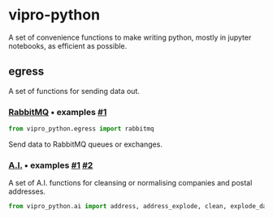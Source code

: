 # vipro-python
A set of convenience functions to make writing python, mostly in jupyter notebooks, as efficient as possible.

## egress

A set of functions for sending data out.

### [RabbitMQ](./src/vipro_python/egress/rabbitmq.py) • examples [#1](./test/test_egress_rabbitmq.py)

```python
from vipro_python.egress import rabbitmq
```

Send data to RabbitMQ queues or exchanges.

### [A.I.](./src/vipro_python/ai/__init__.py) • examples [#1](./test/test_addr.py) [#2](./test/test_addr_validate.py)

A set of A.I. functions for cleansing or normalising companies and postal addresses.

```python
from vipro_python.ai import address, address_explode, clean, explode_date_range, name, validate
```